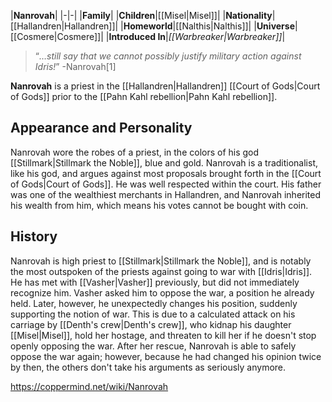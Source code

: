 |**Nanrovah**|
|-|-|
|**Family**|
|**Children**|[[Misel\|Misel]]|
|**Nationality**|[[Hallandren\|Hallandren]]|
|**Homeworld**|[[Nalthis\|Nalthis]]|
|**Universe**|[[Cosmere\|Cosmere]]|
|**Introduced In**|*[[Warbreaker\|Warbreaker]]*|

>“*…still say that we cannot possibly justify military action against Idris!*”
\-Nanrovah[1]


**Nanrovah** is a priest in the [[Hallandren\|Hallandren]] [[Court of Gods\|Court of Gods]] prior to the [[Pahn Kahl rebellion\|Pahn Kahl rebellion]].

## Appearance and Personality
Nanrovah wore the robes of a priest, in the colors of his god [[Stillmark\|Stillmark the Noble]], blue and gold.
Nanrovah is a traditionalist, like his god, and argues against most proposals brought forth in the [[Court of Gods\|Court of Gods]]. He was well respected within the court. His father was one of the wealthiest merchants in Hallandren, and Nanrovah inherited his wealth from him, which means his votes cannot be bought with coin.

## History
Nanrovah is high priest to [[Stillmark\|Stillmark the Noble]], and is notably the most outspoken of the priests against going to war with [[Idris\|Idris]]. He has met with [[Vasher\|Vasher]] previously, but did not immediately recognize him. Vasher asked him to oppose the war, a position he already held. Later, however, he unexpectedly changes his position, suddenly supporting the notion of war. This is due to a calculated attack on his carriage by [[Denth's crew\|Denth's crew]], who kidnap his daughter [[Misel\|Misel]], hold her hostage, and threaten to kill her if he doesn't stop openly opposing the war. After her rescue, Nanrovah is able to safely oppose the war again; however, because he had changed his opinion twice by then, the others don't take his arguments as seriously anymore.



https://coppermind.net/wiki/Nanrovah